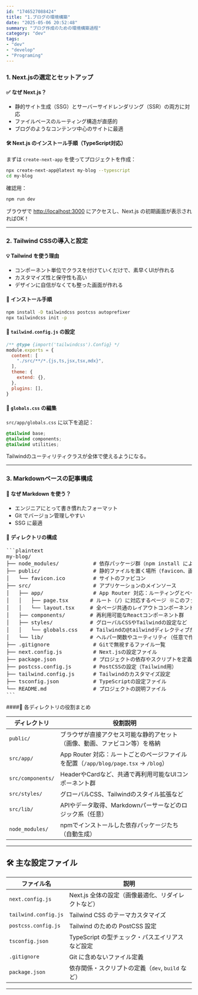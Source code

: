 ```yaml
---
id: "1746527088424"
title: "1.ブログの環境構築"
date: "2025-05-06 20:52:48"
summary: "ブログ作成のための環境構築過程"
category: "dev"
tags:
- "dev"
- "develop"
- "Programing"
---
```







### 1. Next.jsの選定とセットアップ

#### ✅ なぜ Next.js？

- 静的サイト生成（SSG）とサーバーサイドレンダリング（SSR）の両方に対応  
- ファイルベースのルーティング構造が直感的  
- ブログのようなコンテンツ中心のサイトに最適

#### 🛠 Next.js のインストール手順（TypeScript対応）

まずは `create-next-app` を使ってプロジェクトを作成：

```bash
npx create-next-app@latest my-blog --typescript
cd my-blog
```

確認用：

```bash
npm run dev
```

ブラウザで [http://localhost:3000](http://localhost:3000) にアクセスし、Next.js の初期画面が表示されればOK！

---

### 2. Tailwind CSSの導入と設定

#### 💡 Tailwind を使う理由

- コンポーネント単位でクラスを付けていくだけで、素早くUIが作れる  
- カスタマイズ性と保守性も高い  
- デザインに自信がなくても整った画面が作れる

#### 🧵 インストール手順

```bash
npm install -D tailwindcss postcss autoprefixer
npx tailwindcss init -p
```

#### 🔧 `tailwind.config.js` の設定

```js
/** @type {import('tailwindcss').Config} */
module.exports = {
  content: [
    "./src/**/*.{js,ts,jsx,tsx,mdx}",
  ],
  theme: {
    extend: {},
  },
  plugins: [],
}
```

#### 📄 `globals.css` の編集

`src/app/globals.css` に以下を追記：

```css
@tailwind base;
@tailwind components;
@tailwind utilities;
```

Tailwindのユーティリティクラスが全体で使えるようになる。

---

### 3. Markdownベースの記事構成

#### 📝 なぜ Markdown を使う？

- エンジニアにとって書き慣れたフォーマット  
- Git でバージョン管理しやすい  
- SSG に最適

#### 📁 ディレクトリの構成
<pre>
```plaintext
my-blog/
├── node_modules/           # 依存パッケージ群（npm install により生成）
├── public/                 # 静的ファイルを置く場所（favicon、画像など）
│   └── favicon.ico         # サイトのファビコン
├── src/                    # アプリケーションのメインソース
│   ├── app/                # App Router 対応：ルーティングとページ
│   │   ├── page.tsx       # ルート（/）に対応するページ ※このファイルがあるパスがURLパスとなる
│   │   └── layout.tsx     # 全ページ共通のレイアウトコンポーネント
│   ├── components/        # 再利用可能なReactコンポーネント群
│   ├── styles/            # グローバルCSSやTailwindの設定など
│   │   └── globals.css    # Tailwindの@tailwindディレクティブが入る
│   └── lib/               # ヘルパー関数やユーティリティ（任意で作成）
├── .gitignore              # Gitで無視するファイル一覧
├── next.config.js          # Next.jsの設定ファイル
├── package.json            # プロジェクトの依存やスクリプトを定義
├── postcss.config.js       # PostCSSの設定（Tailwind用）
├── tailwind.config.js      # Tailwindのカスタマイズ設定
├── tsconfig.json           # TypeScriptの設定ファイル
└── README.md               # プロジェクトの説明ファイル 
```
</pre>
  
####📂 各ディレクトリの役割まとめ

| ディレクトリ         | 役割説明 |
|----------------------|----------|
| `public/`            | ブラウザが直接アクセス可能な静的アセット（画像、動画、ファビコン等）を格納 |
| `src/app/`           | App Router 対応：ルートごとのページファイルを配置（`/app/blog/page.tsx` → `/blog`） |
| `src/components/`    | HeaderやCardなど、共通で再利用可能なUIコンポーネント群 |
| `src/styles/`        | グローバルCSS、Tailwindのスタイル拡張など |
| `src/lib/`           | APIやデータ取得、Markdownパーサーなどのロジック系（任意） |
| `node_modules/`      | npmでインストールした依存パッケージたち（自動生成） |

---

## 🛠 主な設定ファイル

| ファイル名              | 説明 |
|-------------------------|------|
| `next.config.js`        | Next.js 全体の設定（画像最適化、リダイレクトなど） |
| `tailwind.config.js`    | Tailwind CSS のテーマカスタマイズ |
| `postcss.config.js`     | Tailwind のための PostCSS 設定 |
| `tsconfig.json`         | TypeScript の型チェック・パスエイリアスなど設定 |
| `.gitignore`            | Git に含めないファイル定義 |
| `package.json`          | 依存関係・スクリプトの定義（`dev`, `build` など） |

---


